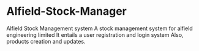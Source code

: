 # Alfield-Stock-Manager
Alfield Stock Management system
A stock management system for alfield engineering limited
It entails a user registration and login system
Also, products creation and updates.

